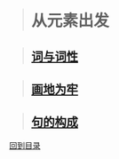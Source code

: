 ># 从元素出发

>## [词与词性](2017-05-13-1.md)

>## [画地为牢](2017-05-13-2.md)

>## [句的构成](2017-05-13-3.md)

[回到目录](https://github.com/Comac123/EN666/blob/master/README.md)
